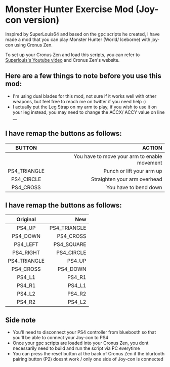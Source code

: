 # Monster Hunter Exercise Mod (Joy-con version)

Inspired by SuperLouis64 and based on the gpc scripts he created, I have made a mod that you can play Monster Hunter (World/ Iceborne) with joy-con using Cronus Zen. 

To set up your Cronus Zen and load this scripts, you can refer to [Superlouis's Youtube video](https://www.youtube.com/watch?v=b0hKHsAgjag&ab_channel=SuperLouis64-ControllerBender) and Cronus Zen's website.


## Here are a few things to note before you use this mod:
* I'm using dual blades for this mod, not sure if it works well with other weapons, but feel free to reach me on twitter if you need help :)
* I actually put the Leg Strap on my arm to play, if you wish to use it on your leg instead, you may need to change the ACCX/ ACCY value on line __


## I have remap the buttons as follows:
| BUTTON | ACTION  |
|:-------------:| -----:|
|  | You have to move your arm to enable movement |
| PS4_TRIANGLE | Punch or lift your arm up |
| PS4_CIRCLE | Straighten your arm overhead  |
| PS4_CROSS |  You have to bend down |


## I have remap the buttons as follows:
| Original | New  |
|:-------------:| -----:|
| PS4_UP | PS4_TRIANGLE |
| PS4_DOWN | PS4_CROSS |
| PS4_LEFT | PS4_SQUARE |
| PS4_RIGHT |  PS4_CIRCLE |
| PS4_TRIANGLE | PS4_UP |
| PS4_CROSS | PS4_DOWN |
| PS4_L1 | PS4_R1 |
| PS4_R1 | PS4_L1 |
| PS4_L2 | PS4_R2 |
| PS4_R2 | PS4_L2 |


## Side note 
* You'll need to disconnect your PS4 controller from bluebooth so that you'll be able to connect your Joy-con to PS4
* Once your gpc scripts are loaded into your Cronus Zen, you dont necessarily need to build and run the script via PC everytime
* You can press the reset button at the back of Cronus Zen if the blurtooth pairing button (P2) doesnt work / only one side of Joy-con is connected
  
